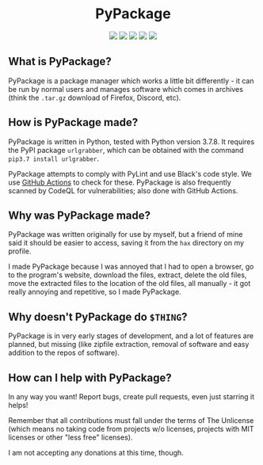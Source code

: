 <h1 align="center">PyPackage</h1>
<p align="center">
<a href="https://github.com/TheAlcanian/pypackage/actions?query=workflow%3ABlack"><img src="https://img.shields.io/github/workflow/status/TheAlcanian/pypackage/Black?label=black%20formatting&style=flat-square"></img></a> <a href="https://github.com/TheAlcanian/pypackage/actions?query=workflow%3APylint"><img src="https://img.shields.io/github/workflow/status/TheAlcanian/pypackage/Pylint?label=pylint&style=flat-square"></img></a> <a href="https://github.com/TheAlcanian/pypackage/issues"><img src="https://img.shields.io/github/issues-raw/TheAlcanian/pypackage?label=issues%20open&style=flat-square"></img></a> <a href="https://github.com/TheAlcanian/pypackage/pulls"><img src="https://img.shields.io/github/issues-pr-raw/TheAlcanian/pypackage?label=pull%20requests%20open&style=flat-square"></img></a> <a href="https://unlicense.org/"><img src="https://img.shields.io/github/license/TheAlcanian/pypackage?style=flat-square"></img></a>
</p>
<h2>What is PyPackage?</h2>

PyPackage is a package manager which works a little bit differently - it can be run by normal users and manages software which comes in archives (think the `.tar.gz` download of Firefox, Discord, etc).

<h2>How is PyPackage made?</h2>

PyPackage is written in Python, tested with Python version 3.7.8.
It requires the PyPI package <code>urlgrabber</code>, which can be obtained with the command <code>pip3.7 install urlgrabber</code>.

PyPackage attempts to comply with PyLint and use Black's code style. We use <a href="https://github.com/TheAlcanian/pypackage/actions">GitHub Actions</a> to check for these. PyPackage is also frequently scanned by CodeQL for vulnerabilities; also done with GitHub Actions.

<h2>Why was PyPackage made?</h2>

PyPackage was written originally for use by myself, but a friend of mine said it should be easier to access, saving it from the `hax` directory on my profile.

I made PyPackage because I was annoyed that I had to open a browser, go to the program's website, download the files, extract, delete the old files, move the extracted files to the location of the old files, all manually - it got really annoying and repetitive, so I made PyPackage.

<h2>Why doesn't PyPackage do <code>$THING</code>?</h2>

PyPackage is in very early stages of development, and a lot of features are planned, but missing (like zipfile extraction, removal of software and easy addition to the repos of software).

<h2>How can I help with PyPackage?</h2>

In any way you want! Report bugs, create pull requests, even just starring it helps!

Remember that all contributions must fall under the terms of The Unlicense (which means no taking code from projects w/o licenses, projects with MIT licenses or other "less free" licenses).

I am not accepting any donations at this time, though.
